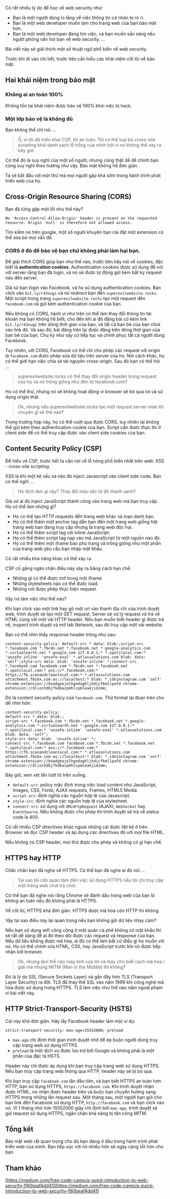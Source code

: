 Có rất nhiều lý do để học về web security như:
- Bạn là một người dùng lo lắng về việc thông tin cá nhân bị rò rỉ.
- Bạn là một web developer muốn làm cho trang web của bạn bảo mật hơn.
- Bạn là một web developer đang tìm việc, và bạn muốn sẵn sàng nếu người phỏng vấn hỏi bạn về web security.
...

Bài viết này sẽ giải thích một số thuật ngữ phổ biến về web security.

Trước khi đi vào chi tiết, trước tiên cần hiểu các khái niệm cốt lõi về bảo mật.
## Hai khái niệm trong bảo mật
### Không ai an toàn 100%
Không tồn tại khái niệm được bảo vệ 100% khỏi việc bị hack.
### Một lớp bảo vệ là không đủ
Bạn không thể chỉ nói ...
> Ồ, vì tôi đã triển khai CSP, tôi an toàn. Tôi có thể loại bỏ cross-site scripting khỏi danh sách lỗ hổng của mình bởi vì nó không thể xảy ra bây giờ.

Có thể đó là suy nghĩ của một số người, nhưng cũng thật dễ để chính bạn cũng suy nghĩ theo hướng như vậy. Bảo mật không hề đơn giản.

Ta sẽ bắt đầu với một thứ mà mọi người gặp khá sớm trong hành trình phát triển web của họ.
## Cross-Origin Resource Sharing (CORS)
Bạn đã từng gặp một lỗi như thế này?
```
No 'Access-Control-Allow-Origin' header is present on the requested resource. Origin 'null' is therefore not allowed access.
```
Tìm kiếm nó trên google, một số người khuyên bạn cài đặt một extension có thể xóa bỏ mọi vấn đề.
### CORS ở đó để bảo vệ bạn chứ không phải làm hại bạn.
Để giải thích CORS giúp bạn như thế nào, trước tiên hãy nói về cookies, đặc biệt là **authentication cookies**. Authentication cookies được sử dụng để nói với server rằng bạn đã login, và nó sẽ được tự động gửi kèm bất kỳ request nào đến server. 

Giả sử bạn login vào Facebook, và họ sử dụng authentication cookies. Bạn click vào `bit.ly/r43nugi` và nó redirect bạn đến `superevilwebsite.rocks`. Một script trong trang `superevilwebsite.rocks` tạo một request đến `facebook.com` và gửi kèm authentication cookie của bạn.

Nếu không có CORS, hành vi như trên có thể làm thay đổi thông tin tài khoản mà bạn không hề biết, cho đến khi ai đó đăng bài có kèm link `bit.ly/r43nugi` trên dòng thời gian của bạn, và tất cả bạn bè của bạn click vào link đó. Và sau đó, bài đăng trên lại được đăng trên dòng thời gian của bạn bè của bạn. Chu kỳ như vậy cứ tiếp tục và chinh phục tất cả người dùng Facebook.

Tuy nhiên, với CORS, Facebook có thể chỉ cho phép các request với origin là `facebook.com` được phép sửa dữ liệu trên server của họ. Nói cách khác, họ có thể giới hạn việc chia sẻ tài nguyên cross-origin. Sau đó bạn có thể hỏi ...
> superevilwebsite.rocks có thể thay đổi origin header trong request của họ và nó trông giống như đến từ facebook.com?

Họ có thể thử, nhưng nó sẽ không hoạt động vì browser sẽ bỏ qua nó và sử dụng origin thật.
> Ok, nhưng nếu superevilwebsite.rocks tạo một request server-side thì chuyện gì sẽ thế nào?

Trong trường hợp này, họ có thể vượt qua được CORS, tuy nhiên lại không thể gửi kèm theo authentication cookie của bạn. Script cần được thực thi ở client side để có thể truy cập được vào client side cookies của bạn.
## Content Security Policy (CSP)
Để hiểu về CSP, trước hết ta cần nói về lỗ hỏng phổ biến nhất trên web: XSS - cross-site scripting.

XSS là khi một kẻ xấu xa nào đó inject Javascript vào client side code. Bạn có thể nghĩ ...
> Họ định làm gì vậy? Thay đổi màu sắc từ đỏ thành xanh?

Giả sử ai đó inject JavaScript thành công vào trang web mà bạn truy cập. Họ có thể làm những gì?
* Họ có thể tạo HTTP requests đến trang web khác và mạo danh bạn.
* Họ có thể thêm một anchor tag dẫn bạn đến một trang web giống hệt trang web bạn đang truy cập nhưng là trang web độc hại.
* Họ có thể thêm script tag với inline JavaScript.
* Họ có thể thêm script tag nạp vào mã JavaScript từ một nguồn nào đó.
* Họ có thể thêm một iframe bao phủ trang và trông giống như một phần của trang web yêu cầu bạn nhập mật khẩu.

Có rất nhiều khả năng khác có thể xảy ra.

CSP cố gắng ngăn chặn điều này xảy ra bằng cách hạn chế:
* Những gì có thể được mở trong một iframe
* Những stylesheets nào có thể được load.
* Những nơi được phép thực hiện request.

Vậy nó làm việc như thế nào?

Khi bạn click vào một link hay gõ một url vào thanh địa chỉ của trình duyệt web, trình duyệt sẽ tạo một GET request. Server sẽ xử lý request và trả về HTML cùng với một vài HTTP header. Nếu bạn muốn biết header gì được trả về, inspect trình duyệt và mở tab Network, sau đó truy cập một vài website.

Bạn có thể nhìn thấy response header trông như sau:
```
content-security-policy: default-src * data: blob:;script-src *.facebook.com *.fbcdn.net *.facebook.net *.google-analytics.com *.virtualearth.net *.google.com 127.0.0.1:* *.spotilocal.com:* 'unsafe-inline' 'unsafe-eval' *.atlassolutions.com blob: data: 'self';style-src data: blob: 'unsafe-inline' *;connect-src *.facebook.com facebook.com *.fbcdn.net *.facebook.net *.spotilocal.com:* wss://*.facebook.com:* https://fb.scanandcleanlocal.com:* *.atlassolutions.com attachment.fbsbx.com ws://localhost:* blob: *.cdninstagram.com 'self' chrome-extension://boadgeojelhgndaghljhdicfkmllpafd chrome-extension://dliochdbjfkdbacpmhlcpmleaejidimm;
```
Đó là content security policy của `facebook.com`. Thử format lại đoạn trên cho dễ nhìn hơn:
```
content-security-policy:
default-src * data: blob:;
script-src *.facebook.com *.fbcdn.net *.facebook.net *.google-analytics.com *.virtualearth.net *.google.com 127.0.0.1:* *.spotilocal.com:* 'unsafe-inline' 'unsafe-eval' *.atlassolutions.com blob: data: 'self';
style-src data: blob: 'unsafe-inline' *;
connect-src *.facebook.com facebook.com *.fbcdn.net *.facebook.net *.spotilocal.com:* wss://*.facebook.com:* https://fb.scanandcleanlocal.com:* *.atlassolutions.com attachment.fbsbx.com ws://localhost:* blob: *.cdninstagram.com 'self' chrome-extension://boadgeojelhgndaghljhdicfkmllpafd chrome-extension://dliochdbjfkdbacpmhlcpmleaejidimm;
```
Bây giờ, xem xét lần lượt từ trên xuống.
* `default-src`: policy mặc định trong việc load content như JavaScript, Images, CSS, Fonts, AJAX requests, Frames, HTML5 Media.
* `script-src`: định nghĩa các nguồn hợp lệ của Javascript.
* `style-src`: định nghĩa các nguồn hợp lệ của stylesheet.
* `connect-src`: sử dụng với `XMLHttpRequest` (AJAX), `WebSocket` hay `EventSource`. Nếu không được cho phép thì trình duyệt sẽ trả về status code là 400.

Có rất nhiều CSP directives khác ngoài những cái được liệt kê ở trên. Browser sẽ đọc CSP header và áp dụng các directives đó với mọi file HTML.

Nếu không có CSP header, mọi thứ được cho phép và không có gì hạn chế.
## HTTPS hay HTTP
Chắc chắn bạn đã nghe về HTTPS. Có thể bạn đã nghe ai đó nói ...
> Tại sao tôi cần quan tâm đến việc sử dụng HTTPS nếu tôi chỉ truy cập một trang web chơi trò chơi.

Có thể bạn đã nghe nói rằng Chrome sẽ đánh dấu trang web của bạn là không an toàn nếu đó không phải là HTTPS.

Về cốt lõi, HTTPS khá đơn giản. HTTPS được mã hóa còn HTTP thì không.

Vậy tại sao điều này lại quan trọng nếu bạn không gửi dữ liệu nhạy cảm?

Nếu bạn sử dụng wifi công cộng ở một quán cà phê không có mật khẩu thì sẽ rất dễ dàng để ai đó theo dõi được các request và response của bạn. Nếu dữ liệu không được mã hóa, ai đó có thể làm bất cứ điều gì họ muốn với nó. Họ có thể chỉnh sửa HTML, CSS, hay JavaScript trước khi nó được tiếp nhận bởi browser.

> Ok, nhưng làm thế nào máy tính của tôi và máy chủ biết cách mã hóa / giải mã nhưng MITM (Man in the Middle) thì không?
 
Đó là lý do SSL (Secure Sockets Layer) và gần đây hơn TLS (Transport Layer Security) ra đời. TLS đã thay thế SSL vào năm 1999 khi công nghệ mã hóa được sử dụng trong HTTPS. TLS làm việc như thế nào nằm ngoài phạm vi bài viết này.
## HTTP Strict-Transport-Security (HSTS)
Cái này khá đơn giản. Hãy lấy Facebook header làm một ví dụ:
```
strict-transport-security: max-age=15552000; preload
```
* `max-age` chỉ định thời gian trình duyệt nhớ để ép buộc người dùng truy cập trang web sử dụng HTTPS.
* `preload` là một dịch vụ được lưu trữ bởi Google và không phải là một phần của đặc tả HSTS.

Header này chỉ được áp dụng khi bạn truy cập trang web sử dụng HTTPS. Nếu bạn truy cập trang web thông qua HTTP, header này sẽ bị bỏ qua.

Khi bạn truy cập `facebook.com` lần đầu tiên, và bạn biết HTTPS an toàn hơn HTTP, bạn sử dụng HTTPS, `https://facebook.com`. Khi trình duyệt nhận được HTML, nó nhận được header trên và buộc bạn chuyển hướng sang HTTPS trong những lần request sau. Một tháng sau, một người bạn gửi cho bạn link đến Facebook sử dụng HTTP, `http://facebook.com` và bạn click vào nó. Vì 1 tháng nhỏ hơn 15552000 giây chỉ định bởi `max-age`, trình duyệt sẽ gửi request sử dụng HTTPS, ngăn chặn khả năng bị tấn công MITM.
## Tổng kết
Bảo mật web rất quan trọng cho dù bạn đang ở đâu trong hành trình phát triển web của mình. Bạn tiếp xúc với nó nhiều hơn sẽ ngày càng tốt hơn cho bạn. 
## Tham khảo
[https://medium.com/free-code-camp/a-quick-introduction-to-web-security-f90beaf4dd41](https://medium.com/free-code-camp/a-quick-introduction-to-web-security-f90beaf4dd41)